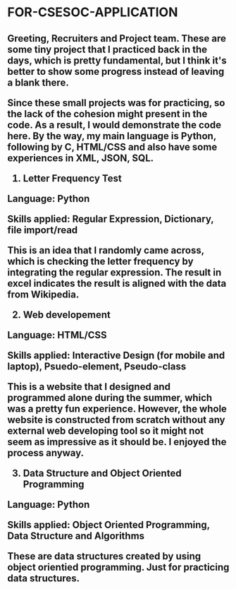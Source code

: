 # FOR-CSESOC-APPLICATION

<h2> Greeting, Recruiters and Project team.
  These are some tiny project that I practiced back in the days, which is pretty fundamental, but I think it's better to show some progress instead of leaving a blank there.
  
  Since these small projects was for practicing, so the lack of the cohesion might present in the code. As a result, I would demonstrate the code here. By the way, my main language is Python, following by C, HTML/CSS and also have some experiences in XML, JSON, SQL.
  
  1. Letter Frequency Test
  
  Language: Python
  
  Skills applied: Regular Expression, Dictionary, file import/read
  
  This is an idea that I randomly came across, which is checking the letter frequency by integrating the regular expression. The result in excel indicates the result is aligned with the data from Wikipedia.
  
  2. Web developement
  
  Language: HTML/CSS
  
  Skills applied: Interactive Design (for mobile and laptop), Psuedo-element, Pseudo-class
  
  This is a website that I designed and programmed alone during the summer, which was a pretty fun experience. However, the whole website is constructed from scratch without any external web developing tool so it might not seem as impressive as it should be. I enjoyed the process anyway.  
  
  3. Data Structure and Object Oriented Programming
  
  Language: Python
  
  Skills applied: Object Oriented Programming, Data Structure and Algorithms
  
  These are data structures created by using object orientied programming. Just for practicing data structures.
  
